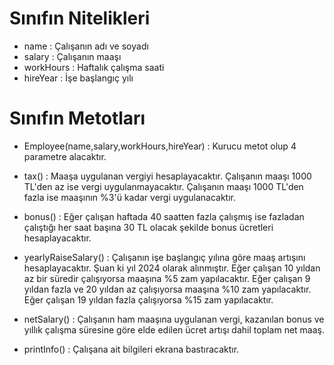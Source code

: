 # Sınıfın Nitelikleri

* name : Çalışanın adı ve soyadı
* salary : Çalışanın maaşı
* workHours : Haftalık çalışma saati
* hireYear : İşe başlangıç yılı

# Sınıfın Metotları

  * Employee(name,salary,workHours,hireYear) : Kurucu metot olup 4 parametre alacaktır.
  
  * tax() : Maaşa uygulanan vergiyi hesaplayacaktır.
      Çalışanın maaşı 1000 TL'den az ise vergi uygulanmayacaktır.
      Çalışanın maaşı 1000 TL'den fazla ise maaşının %3'ü kadar vergi uygulanacaktır.
  
  
  * bonus() : Eğer çalışan haftada 40 saatten fazla çalışmış ise fazladan çalıştığı her saat başına 30 TL olacak şekilde bonus ücretleri hesaplayacaktır.
  
  * yearlyRaiseSalary() : Çalışanın işe başlangıç yılına göre maaş artışını hesaplayacaktır. Şuan ki yıl 2024 olarak alınmıştır.
    Eğer çalışan 10 yıldan az bir süredir çalışıyorsa maaşına %5 zam yapılacaktır.
    Eğer çalışan 9 yıldan fazla ve 20 yıldan az çalışıyorsa maaşına %10 zam yapılacaktır.
    Eğer çalışan 19 yıldan fazla çalışıyorsa %15 zam yapılacaktır.

 * netSalary() : Çalışanın ham maaşına uygulanan vergi, kazanılan bonus ve yıllık çalışma süresine göre elde edilen ücret artışı dahil toplam net maaş.   
  
* printInfo() : Çalışana ait bilgileri ekrana bastıracaktır.
